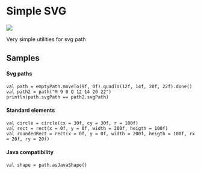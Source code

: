# Simple SVG
[![](https://jitpack.io/v/Mimimishkin/simple-svg.svg)](https://jitpack.io/#Mimimishkin/simple-svg)

Very simple utilities for svg path

## Samples

#### Svg paths

    val path = emptyPath.moveTo(9f, 0f).quadTo(12f, 14f, 20f, 22f).done()
    val path2 = path("M 9 0 Q 12 14 20 22")
    println(path.svgPath == path2.svgPath)
    
#### Standard elements
    
    val circle = circle(cx = 30f, cy = 30f, r = 100f)
    val rect = rect(x = 0f, y = 0f, width = 200f, heigth = 100f)
    val roundedRect = rect(x = 0f, y = 0f, width = 200f, heigth = 100f, rx = 20f, ry = 20f)
    
#### Java compatibility
    
    val shape = path.asJavaShape()
